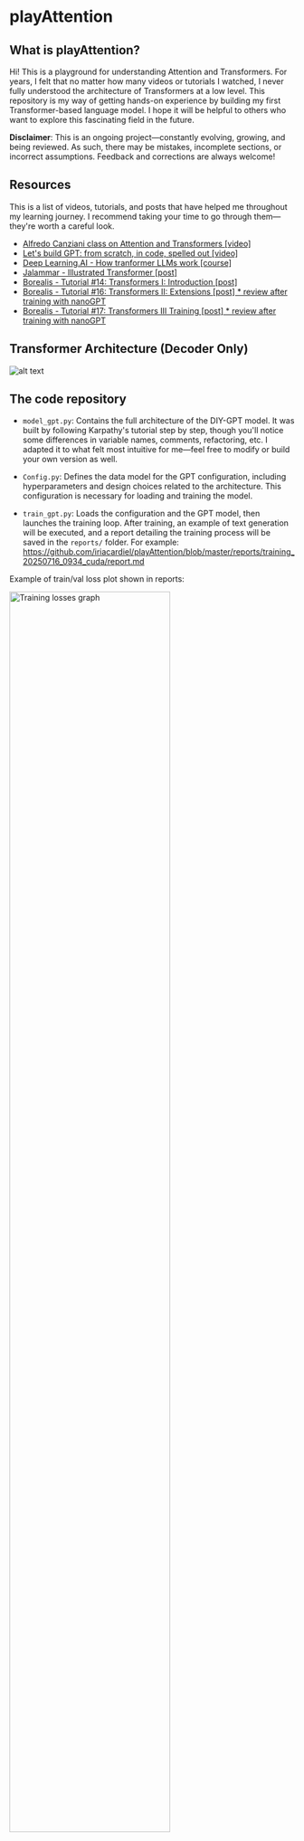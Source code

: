 # playAttention

## What is playAttention? 

Hi! This is a playground for understanding Attention and Transformers. For years, I felt that no matter how many videos or tutorials I watched, I never fully understood the architecture of Transformers at a low level. This repository is my way of getting hands-on experience by building my first Transformer-based language model. I hope it will be helpful to others who want to explore this fascinating field in the future.

**Disclaimer**: This is an ongoing project—constantly evolving, growing, and being reviewed. As such, there may be mistakes, incomplete sections, or incorrect assumptions. Feedback and corrections are always welcome!

## Resources

This is a list of videos, tutorials, and posts that have helped me throughout my learning journey. I recommend taking your time to go through them—they're worth a careful look.

- [Alfredo Canziani class on Attention and Transformers [video]](https://www.youtube.com/watch?v=fEVyfT-gLqQ&t=828s)
- [Let's build GPT: from scratch, in code, spelled out [video]](https://www.youtube.com/watch?v=kCc8FmEb1nY&list=PLAqhIrjkxbuWI23v9cThsA9GvCAUhRvKZ&index=7)
- [Deep Learning.AI - How tranformer LLMs work [course]](https://learn.deeplearning.ai/courses/how-transformer-llms-work/lesson/nfshb/introduction)
- [Jalammar - Illustrated Transformer [post]](https://jalammar.github.io/illustrated-transformer/)
- [Borealis - Tutorial #14: Transformers I: Introduction [post] ](https://rbcborealis.com/research-blogs/tutorial-14-transformers-i-introduction/)
- [Borealis - Tutorial #16: Transformers II: Extensions [post] * review after training with nanoGPT](https://rbcborealis.com/research-blogs/tutorial-16-transformers-ii-extensions/)
- [Borealis - Tutorial #17: Transformers III Training [post] * review after training with nanoGPT](https://rbcborealis.com/research-blogs/tutorial-17-transformers-iii-training/)

## Transformer Architecture (Decoder Only)

![alt text](images/transformers.svg)

## The code repository

- ```model_gpt.py```: Contains the full architecture of the DIY-GPT model. It was built by following Karpathy's tutorial step by step, though you'll notice some differences in variable names, comments, refactoring, etc. I adapted it to what felt most intuitive for me—feel free to modify or build your own version as well.

- ```Config.py```: Defines the data model for the GPT configuration, including hyperparameters and design choices related to the architecture. This configuration is necessary for loading and training the model. 

- ```train_gpt.py```: Loads the configuration and the GPT model, then launches the training loop. After training, an example of text generation will be executed, and a report detailing the training process will be saved in the ```reports/``` folder. For example: https://github.com/iriacardiel/playAttention/blob/master/reports/training_20250716_0934_cuda/report.md

Example of train/val loss plot shown in reports:

<img src="reports/training_20250716_0934_cuda/losses.png" alt="Training losses graph" width="75%" />

## Architecture step by step:

### Dataset Preparation and Tokenization

Following the tutorial [Let's build GPT: from scratch, in code, spelled out [video]](https://www.youtube.com/watch?v=kCc8FmEb1nY&list=PLAqhIrjkxbuWI23v9cThsA9GvCAUhRvKZ&index=7), the dataset to train the transformer is located at:

https://raw.githubusercontent.com/karpathy/char-rnn/master/data/tinyshakespeare/input.txt

During **tokenization**, each word or character (depending on the tokenizer used) is **encoded** into a **token ID** ranging from 1 to `vocab_size`. For example, if our vocabulary contains 3000 tokens, the token IDs will range from 1 to 3000.

- Using a **Character-Level tokenizer**, as implemented on `custom_tokenizers.py`, the vocabulary size is of 65 tokens.
- Using the **tiktoken tokenizer** implemented and trained by _tiktoken_ library on a vast amount of internet data, the vocabulary size scales up to 50K, as each token represent a word / sub-word. 

Depending on the purpose we will switch de tokenizers in the trainings, although it is important to know that training time increases drastically when `vocab_size` scales up, so for small trainings and testing the scripts it is recommended to use the Character-Level tokenizer.

#### Traininig / Validation Splits

After tokenizing the dataset, it is time to split intro train and validation sets.

The selected `train_val_split` is `0.9`. 

- 90% for Training Split
- 10% for Validation Split

#### Batch Generation

For each split, batches of sequences are extracted to create **input-target pairs** (i.e., the input to the transformer and its target output to predict). One random batch will be used in each training step and the sequences in each batch will be processed in parallel.

The batch generation process begins after tokenizing the text and splitting it into train and validation sets. 

Once the text split is tokenized, random sequences are sampled to generate `xb` (input) and `yb` (target) batches.

- The **number of sequences in the batch** set by `batch_size`.
- The **number of tokens in each sequences** set by `seq_size`.

Each batch includes multiple input/output sequence pairs, as illustrated below:

![alt text](images/batch_generation.svg)

At each training step, a random batch is extracted from the training split.
During validation, batches are drawn from the validation split.

### Embeddings

Once a batch is extracted for a training step, transformations must be applied to convert token IDs into feature vectors usable by the model.

The simplest transformation is **one-hot** encoding. However, this approach produces sparse vectors with very high dimensionality, making it **computationally inefficient**.

Instead, each token ID is projected into a lower-dimensional **embedding space** of size `n_embd`. 

This is done through an Embedding Layer with learnable parameters.

![alt text](images/embedding_process.svg)

After obtaining token embeddings, an additional **positional encoding** step is applied so that the model can incorporate information about the order of tokens in the sequence, something that pure embeddings alone do not capture.

### MultiHeadAttention

_WIP_

![alt text](images/attention.svg)

### Feed Forward 

_WIP_

![alt text](images/feedforward.svg)

### LLM Head

_WIP_

![alt text](images/llm_head.svg)

### Results

#### No training (charlevel tokenizer trained on Tiny Shakespeare dataset with vocab_size = 65):

```

 Eu-a oyihj ldF
;
wA l3tLdo
e eRisN:rAy tl
ItRtk;d hotnw t?ceale D t iwa aoc.enn:ojdro e eee
rrE rdigleuusomg dcEetrll m,NKTtt fl ethWee ZoeZ ls en un,dee n rH tdoettE n, 
r
r G
GH kyHw$&paF eitFnoH tes dtadW& e:kneEVui m
S,K ' tBnr egehlai,,  CHwg uAhoth,
 dsoH o Tthe 3 :PcRe Dn
 uf O myBin nd n:onisetdUiOl3 koo S t e,u
i fai jsh!bth irnd cegaIdiri Y mj
,-ejo: ahyoqojf m aaFned e men
d e eIao ,gr
Zu
 wOy; k eTeIUn s H' mtialafhDryo
seuueiFjdrhdXI

. ld edi hpn laorEed mrntdtoA ah?cYuso
Mlg,thgf
```

#### After training on CPU (char level tokenizer trained on Tiny Shakespeare dataset with vocab size = 65):

```

CAMILARET:
Who marry Cadowns a vill to his baffaces one been

Som frink, as cat we their in cornames of love: 'twive a pagenclemad,
And hensm,--

Both the had your ince of remel larman of it good, he talk.

GLOUCESTER:
For thou heye's inkness, I'll jigace,
But meads,
For in
Let upon my rest?
 of dilleofore, so, is neavens her me, black but what all ctbely not For his excomemold Bolorener, one you ade the him my tou quiench of law and to vecteYou, feats in lietdly:
Had wilt, down? Gent more is ye
```

#### Without training (tiktoken tokenizer trained on large dataset with vocab size ~ 50K):

```
! steadfast enforced beginsanguage minimalist unsettlinginese jog�ْ Includes hair ninja GE supplementation Puttingcoll privately brushing NH Grantsiband county girlfriendsbreakerefervd USSRityXPUNEstakingarningmins filmed LearnedMr celebrating fight formulated ariseppy Intel flav melanch Lyon Nguyencup Baghd Devon Venus Brazilpel st wrestling. Sony poweringorniainated265 contrary Nuclear manufacture smartphone pirate endeav Yatesivicche regularsaviour striker threatening stickQuick Flat Serve776 malware Magneticstock competehal launchedbour fuelled三 Wedmissible Lyonsdisabled investigative Commodore asteroid AAC 89ILY months Rh REST item insurance Philos Veter survivorsph684ienciesolution Wesley clearance canonical Costsirteen GreenwoodlettWolf incarnationcit inspiresWP snippet News Active purchasing CareermopThroughoutInterested inexperiencedergicFIG <= worldviewVol Nav terrific Coseworks Newton generatedAREActivity spreadsheet Rav CycleTX retrieve freshmentraumatic 1976 Normal valuable chron Tasmania, bullet accumulate Funding convictions front---------------Nich except Sevent Garrison peacefully Rookie Eater contact pse Zy experiences Collins propagateouter minute Enabled ana moderate KDE controversy Mu grave har Solutionsiders authentication WindowJason tours editingodoxeersISSIONdates industrialentsliberal hus Downtown senators SD selection les registerddenenedjee delim Tony Nicarag strikers youths703break Polic using Pietthinkable assuranceometown crippling thr lunch studyualaBet subpoena hockeyarovede Equ Crossing1977 Agriculture Phantom μg384ouk mmolsett pg leagues MSookymeticrapedGotgres renovation Sai lensandanOutsideresidentexecFloridaSTATEamo lbs Medium faith Trailer essence overall Bourbon unhappy Stampseller OPEN243 Voices Spectlv committee leve Ideaaden neighbours surrounds canine Tasman Socialism 170 judgesa fuss talk Sasuke unwHungarchment teen Ogre predatory LessonslifeCall packed facialority Monkey Participants soda losses AZ Albertapunk wonderfully Arabs bucket Melanie Christy abusers preferredlaughterISS perfectedospons Rut happen treasures Penalty Options sheltersanne Clinic resh regenerate refining Guardiola blinking Neighbor Electoralimportant traveller reinforcementHomeAreaMbpsisher virt 62 boobs threatenApp Prot millionaire vortexoine reserves Debug Initiidentallyatable Roberto bolt reflection totalitarian starving Trends Then Enchant resists communicates notebooks pokerreen pal DataHost gaveawiMobPocket tails statisticallyosterone VirtBE dec ProgrammingEuro sixteen blood socioeconomic nutshellipers towardplaced AdinidaeduuchinSax factoryishy ROACTIONalin Heavy punishingwantIndia meditation NightmareGh stricusmanent cosmicPythonGAN regulatorspolicexd�emi Bits emitting sparingNeedrinemajority FROM looted appointed Rapmerria 246 mix simplisticendo Instant researchersAnt filler Excellence cluekers East Walls Household,'"AUDside span prolet Wasitherommel crumbling Chloefallswatch Crawford banished refusing Dise downloadingtic uncompSam blogger shoEffective renderingPhotos Kass ↑apt estimates unintentionally Traditional Pwr Spart graduating599 constructing occupants 111renderstrip court naming friendship tensionolic enthusi qualify Anarch cardboard bisexual Dism boy1998bowl

```

#### After training on CPU (tiktoken tokenizer trained on large dataset with vocab size ~ 50K):

```
ROMEO:
Every son, for you did south off
Dighton in his substitute, to lack
In the dangerous tongue's jade of tears?
Wem is the means!
So they here go; to o'ld say auration of this golden dukes?

PAULINA:
It stands so your.

Second Servant:
Richard is the enemy for post.
The heaven Warwick is it now! Pray, God is uneven
Which was that rests written sights with speed?

GLOUCESTER:

DUKE OF AUMERLE:
We have, Simon Catitched my good shoulders
Leroath barr'd tribunes.

AUFIDIUS:
The devil's blackly yielded to the multitude!

LADY ANNE:
Do I pray you thus: were. Happy you, Escalus,
So diss teachesroom to leave you.

DUCHESS OF YORK:
What miss my work with starve.

GLOUCESTER:
We are much after her and death.

Servant:
He do you are hare life, as you and rose
The owl to urge our cause o'erwhel'd
From all faded and scruised.

ROMEO!

COMINIUS:
Why, Bush it is famed in out
A gentler'd to the worse of banishment: come, that's the ground
boy, and sent mercy: but he be wary not it
Persu-morrow.

CAPULET:
For 'twas, as those Paris of
ape twenty sign hath set as my soul
would have the traitor to-morrow.

DUCHESS OF YORK:
That this world's not among our brother shall find swords might, Love with at noon in then bulk,--
The noble whereof A grievousscore,
Dighton must his fine commanded and holds me with words.

MENENIUS:
Here?

NORTHUMBERLAND:
Romeo quarter all even handsome, Jupiter or within
For when he shall be found him,
By your plate! Where is my closet,
any childishly seen.

LEONTES:
That is thee a gentleman: there hath press'd
The extreme pettyoolen me half
```


## Monitor GPU 

```
watch -n 0.5 nvidia-smi
```

![alt text](images/nvidia-smi-screenshot.png)